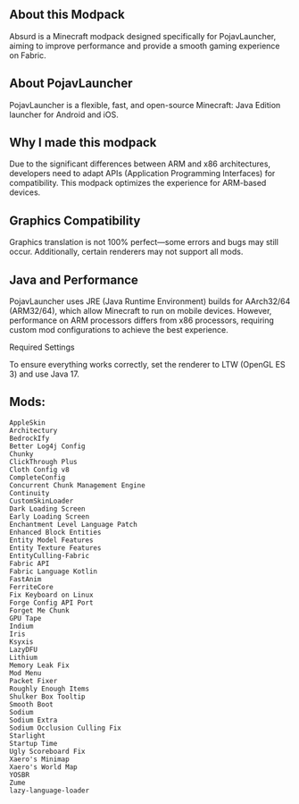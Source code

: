 ## About this Modpack

Absurd is a Minecraft modpack designed specifically for PojavLauncher, aiming to improve performance and provide a smooth gaming experience on Fabric.

## About PojavLauncher

PojavLauncher is a flexible, fast, and open-source Minecraft: Java Edition launcher for Android and iOS.

## Why I made this modpack

Due to the significant differences between ARM and x86 architectures, developers need to adapt APIs (Application Programming Interfaces) for compatibility. This modpack optimizes the experience for ARM-based devices.

## Graphics Compatibility

Graphics translation is not 100% perfect—some errors and bugs may still occur. Additionally, certain renderers may not support all mods.

## Java and Performance

PojavLauncher uses JRE (Java Runtime Environment) builds for AArch32/64 (ARM32/64), which allow Minecraft to run on mobile devices. However, performance on ARM processors differs from x86 processors, requiring custom mod configurations to achieve the best experience.

Required Settings

To ensure everything works correctly, set the renderer to LTW (OpenGL ES 3) and use Java 17.

## Mods:

```
AppleSkin
Architectury
BedrockIfy
Better Log4j Config
Chunky
ClickThrough Plus
Cloth Config v8
CompleteConfig
Concurrent Chunk Management Engine
Continuity
CustomSkinLoader
Dark Loading Screen
Early Loading Screen
Enchantment Level Language Patch
Enhanced Block Entities
Entity Model Features
Entity Texture Features
EntityCulling-Fabric
Fabric API
Fabric Language Kotlin
FastAnim
FerriteCore
Fix Keyboard on Linux
Forge Config API Port
Forget Me Chunk
GPU Tape
Indium
Iris
Ksyxis
LazyDFU
Lithium
Memory Leak Fix
Mod Menu
Packet Fixer
Roughly Enough Items
Shulker Box Tooltip
Smooth Boot
Sodium
Sodium Extra
Sodium Occlusion Culling Fix
Starlight
Startup Time
Ugly Scoreboard Fix
Xaero's Minimap
Xaero's World Map
YOSBR
Zume
lazy-language-loader
```
